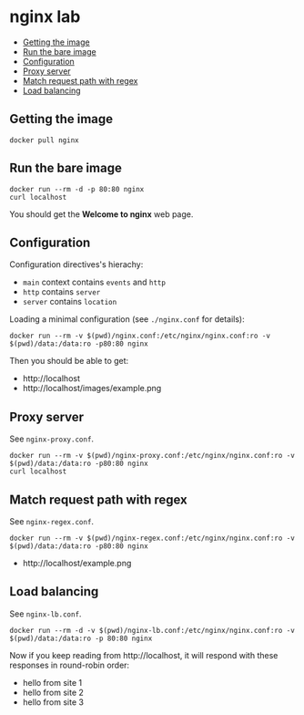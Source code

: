 # nginx lab 

- [Getting the image](#getting-the-image)
- [Run the bare image](#run-the-bare-image)
- [Configuration](#configuration)
- [Proxy server](#proxy-server)
- [Match request path with regex](#match-request-path-with-regex)
- [Load balancing](#load-balancing)

## Getting the image

```
docker pull nginx
```

## Run the bare image

```
docker run --rm -d -p 80:80 nginx
curl localhost
```

You should get the **Welcome to nginx** web page.

## Configuration

Configuration directives's hierachy:
- `main` context contains `events` and `http`
- `http` contains `server`
- `server` contains `location`

Loading a minimal configuration (see `./nginx.conf` for details):
```
docker run --rm -v $(pwd)/nginx.conf:/etc/nginx/nginx.conf:ro -v $(pwd)/data:/data:ro -p80:80 nginx
```

Then you should be able to get:
- http://localhost
- http://localhost/images/example.png

## Proxy server

See `nginx-proxy.conf`.

```
docker run --rm -v $(pwd)/nginx-proxy.conf:/etc/nginx/nginx.conf:ro -v $(pwd)/data:/data:ro -p80:80 nginx
curl localhost
```

## Match request path with regex

See `nginx-regex.conf`.

```
docker run --rm -v $(pwd)/nginx-regex.conf:/etc/nginx/nginx.conf:ro -v $(pwd)/data:/data:ro -p80:80 nginx
```

- http://localhost/example.png

## Load balancing

See `nginx-lb.conf`.

```
docker run --rm -d -v $(pwd)/nginx-lb.conf:/etc/nginx/nginx.conf:ro -v $(pwd)/data:/data:ro -p 80:80 nginx
```

Now if you keep reading from http://localhost, it will respond with these responses in round-robin order:

- hello from site 1
- hello from site 2
- hello from site 3
